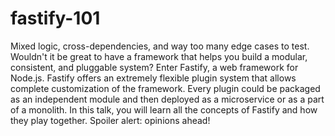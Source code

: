 # fastify-101

Mixed logic, cross-dependencies, and way too many edge cases to test.
Wouldn't it be great to have a framework that helps you build a modular, consistent, and pluggable system?
Enter Fastify, a web framework for Node.js. Fastify offers an extremely flexible plugin system that
allows complete customization of the framework. Every plugin could be packaged as an independent module
and then deployed as a microservice or as a part of a monolith.
In this talk, you will learn all the concepts of Fastify and how they play together.
Spoiler alert: opinions ahead!
